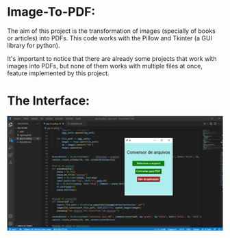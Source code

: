 # Image-To-PDF:

The aim of this project is the transformation of images (specially of books or articles) into PDFs. This code works with the Pillow and Tkinter (a GUI library for python). 

It's important to notice that there are already some projects that work with images into PDFs, but none of them works with multiple files at once, feature implemented by this project.

# The Interface:

![GUI of the project](https://github.com/dansal0807/image-to-pdf/blob/main/jpg-topdf.jpeg)
